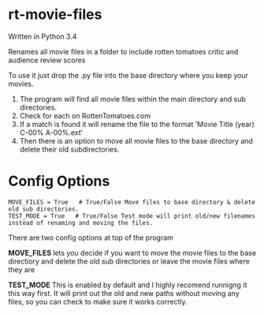 # rt-movie-files
Written in Python 3.4

Renames all movie files in a folder to include rotten tomatoes critic and audience review scores

To use it just drop the .py file into the base directory where you keep your movies.

1. The program will find all movie files within the main directory and sub directories.
2. Check for each on RottenTomatoes.com
3. If a match is found it will rename the file to the format 'Movie Title (year) C-00% A-00%.ext'
4. Then there is an option to move all movie files to the base directory and delete their old subdirectories.

# Config Options

```
MOVE_FILES = True   # True/False Move files to base directory & delete old sub directories.
TEST_MODE = True   # True/False Test mode will print old/new filenames instead of renaming and moving the files.
```
There are two config options at top of the program

**MOVE_FILES** lets you decide if you want to move the movie files to the base directiory and delete the old sub directories or leave the movie files where they are

**TEST_MODE** This is enabled by default and I highly recomend runnigng it this way first.  It will print out the old and new paths without moving any files, so you can check to make sure it works correctly.
